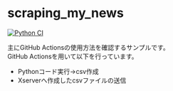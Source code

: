 # scraping_my_news

[![Python CI](https://github.com/kazukios/scraping_my_news/actions/workflows/main.yml/badge.svg)](https://github.com/kazukios/scraping_my_news/actions/workflows/main.yml)
  
主にGitHub Actionsの使用方法を確認するサンプルです。  
GitHub Actionsを用いて以下を行っています。  
 - Pythonコード実行→csv作成
 - Xserverへ作成したcsvファイルの送信
  
  

